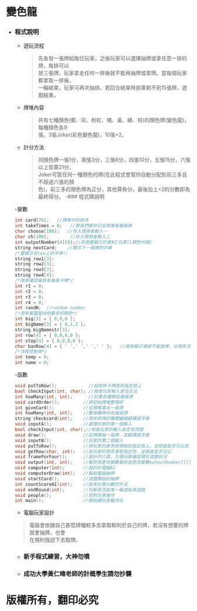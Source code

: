 # 變色龍
- ### 程式說明
    - 遊玩流程
        >先各發一張牌給每位玩家，之後玩家可以選擇抽牌或拿任意一排的牌，每排可以\
        >放三張牌，玩家拿走任何一排後就不能再抽牌或拿牌。當每個玩家都拿取一排後，\
        >一輪結束，玩家可再次抽排。若回合結束時排庫剩不到15張牌，遊戲結束。
    - 牌堆內容
        >共有七種顏色(藍、灰、粉紅、橘、黃、綠、棕)的顏色牌(變色龍)，每種顏色各9\
        >張，3張Joker(彩色變色龍)，10張+2。
    - 計分方法
        >同顏色牌一張1分，兩張3分，三張6分，四張10分，五張15分，六張以上皆算21分，\
        >Joker可當任何一種顏色的牌(在此程式會幫你自動分配到前三多且不超過六張的顏\
        >色)，前三多的顏色牌為正分，其他算負分，最後加上+2的分數即為最終得分。
-### 程式碼說明

    -變數
     ```cpp
    int card[76];	//牌堆中的排序
    int takeTimes = 0;   //算我們總共已從牌庫拿幾張牌
    char choose[100];	//存入使用者輸入一
    char ch[100];        //存入使用者輸入二
    int outputNumber[4][9];//存放要顯示的資料[玩家][顏色代碼]
    string nextCard;	//顯示下一張牌的字串
    /*要顯示在row上的字串*/
    string row1[3];
    string row2[3];
    string row3[3];
    string row4[4];
    /*用來確認每排有幾張卡牌*/
    int r1 = 0;
    int r2 = 0;
    int r3 = 0;
    int r4 = 0;
    int randN;	//random number
    /*用來幫電腦找他最多的顏色*/
    int big[3] = { 0,0,0 };
    int bigName[3] = { 0,1,2 };
    string bigNamestr[3];
    int row[4] = { 0,0,0,0 };
    int stop[4] = { 0,0,0,0 };
    char banRow[4] = { ' ',' ',' ',' ' };	//用來顯示哪排不能放牌，也用來流程控制
    /*流程控制用*/
    int temp = 0;
    int name = 0;
    ```
    
    -函數
    ``` cpp
    void putToRow();            //協助將卡牌放到指定排上
    bool checkInput(int, char); //檢查玩家輸入是否合法
    int howMany(int, int);      //計算各種類有幾張牌
    void cardOrder();         //將初始牌堆整理好
    int giveCard();           //從牌堆拿出一張牌
    int howMany(int, int);    //數每種牌共有幾張牌
    string checkcard(int);    //用來將牌的種類編碼翻譯成字串
    void inputA();            //處理玩家的第一個輸入
    bool checkInput(int, char);//檢查玩家的輸入是否有問題
    void draw();              //從牌庫抽一張牌，並翻譯成字串
    void inputB();            //玩家的第二個輸入
    void putToRow();          //照玩家的意思將牌放到指定排上，並檢查是否可以放
    void getRow(char, int);   //依玩家的意思拿取指定排，並檢查是否可以
    void frameForFour();      //設計的介面，方便玩家確認現在遊戲狀況
    void output(int, int);    //幫助我更改變數幫助我更改變數outputNumber[][]
    void computer(int);       //設計的電腦AI
    void computerDraw(int);   //幫助電腦抽牌
    void startCard();         //遊戲開始的抽牌
    int countScoreAI(int);    //結束計算分數的方法
    void endRound(int);       //判斷是否結束一輪或結束遊戲
    void people();            //控制玩家操作
    int main();               //開始讓玩家輪流玩
    ```
    
    - 電腦玩家設計
    >電腦會依據自己甚麼牌種較多去拿取較利於自己的牌，若沒有想要的牌就會抽牌，也會\
    >在規則強迫下去取牌。
    
    - ### 新手程式練習，大神勿噴
    
    - ### 成功大學黃仁暐老師的計概學生請勿抄襲
    
# **版權所有，翻印必究**
